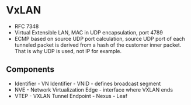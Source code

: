 # VxLAN
- RFC 7348
- Virtual Extensible LAN, MAC in UDP encapsulation, port 4789
- ECMP based on source UDP port calculation, source UDP port of each tunneled packet is derived from a hash of the customer inner packet. That is why UDP is used, not IP for example.

## Components
- Identifier - VN Identifier - VNID - defines broadcast segment
- NVE - Network Virtualization Edge - interface where VXLAN ends
- VTEP - VXLAN Tunnel Endpoint - Nexus - Leaf
